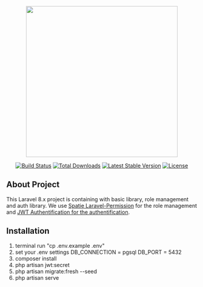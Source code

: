 <p align="center"><a href="https://laravel.com" target="_blank"><img src="https://raw.githubusercontent.com/laravel/art/master/logo-lockup/5%20SVG/2%20CMYK/1%20Full%20Color/laravel-logolockup-cmyk-red.svg" width="400"></a></p>

<p align="center">
<a href="https://travis-ci.org/laravel/framework"><img src="https://travis-ci.org/laravel/framework.svg" alt="Build Status"></a>
<a href="https://packagist.org/packages/laravel/framework"><img src="https://img.shields.io/packagist/dt/laravel/framework" alt="Total Downloads"></a>
<a href="https://packagist.org/packages/laravel/framework"><img src="https://img.shields.io/packagist/v/laravel/framework" alt="Latest Stable Version"></a>
<a href="https://packagist.org/packages/laravel/framework"><img src="https://img.shields.io/packagist/l/laravel/framework" alt="License"></a>
</p>

## About Project

This Laravel 8.x project is containing with basic library, role management and auth library. We use [Spatie Laravel-Permission](https://spatie.be/docs/laravel-permission/v5/introduction) for the role management and [JWT Authentification for the authentification](https://jwt-auth.readthedocs.io/en/develop/).

## Installation

1. terminal run "cp .env.example .env"
2. set your .env settings
    DB_CONNECTION = pgsql
    DB_PORT = 5432
3. composer install
4. php artisan jwt:secret
5. php artisan migrate:fresh --seed
6. php artisan serve
